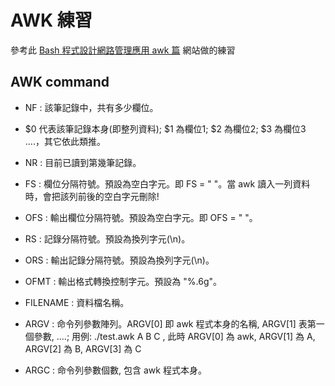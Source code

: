 # AWK 練習

參考此 [Bash 程式設計網路管理應用 awk 篇](http://tech.ols3.net/techdoc/old/awk_intro/) 網站做的練習



## AWK command

- NF : 該筆記錄中，共有多少欄位。

- $0 代表該筆記錄本身(即整列資料); $1 為欄位1; $2 為欄位2; $3 為欄位3 ....，其它依此類推。

- NR : 目前已讀到第幾筆記錄。

- FS : 欄位分隔符號。預設為空白字元。即 FS = " "。當 awk 讀入一列資料時，會把該列前後的空白字元刪除!

- OFS : 輸出欄位分隔符號。預設為空白字元。即 OFS = " "。

- RS : 記錄分隔符號。預設為換列字元(\n)。

- ORS : 輸出記錄分隔符號。預設為換列字元(\n)。

- OFMT : 輸出格式轉換控制字元。預設為 "%.6g"。

- FILENAME : 資料檔名稱。

- ARGV : 命令列參數陣列。ARGV[0] 即 awk 程式本身的名稱, ARGV[1] 表第一個參數, ....; 用例: ./test.awk A B C , 此時 ARGV[0] 為 awk, ARGV[1] 為 A, ARGV[2] 為 B, ARGV[3] 為 C
- ARGC : 命令列參數個數, 包含 awk 程式本身。
